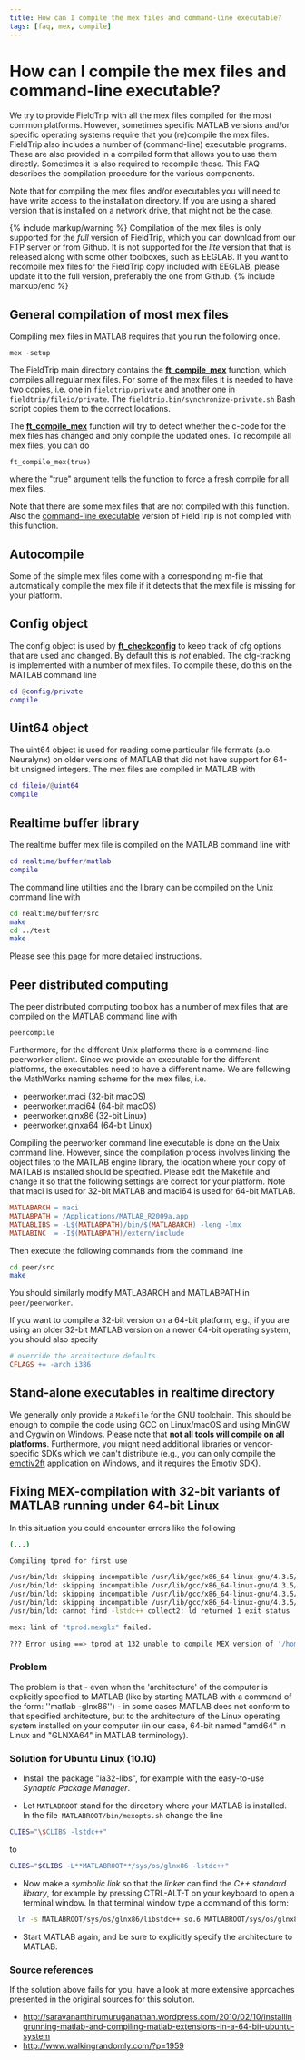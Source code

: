 ```yaml
---
title: How can I compile the mex files and command-line executable?
tags: [faq, mex, compile]
---
```


# How can I compile the mex files and command-line executable?

We try to provide FieldTrip with all the mex files compiled for the most common platforms. However, sometimes specific MATLAB versions and/or specific operating systems require that you (re)compile the mex files. FieldTrip also includes a number of (command-line) executable programs. These are also provided in a compiled form that allows you to use them directly. Sometimes it is also required to recompile those. This FAQ describes the compilation procedure for the various components.

Note that for compiling the mex files and/or executables you will need to have write access to the installation directory. If you are using a shared version that is installed on a network drive, that might not be the case.

{% include markup/warning %}
Compilation of the mex files is only supported for the *full* version of FieldTrip, which you can download from our FTP server or from Github. It is not supported for the *lite* version that that is released along with some other toolboxes, such as EEGLAB. If you want to recompile mex files for the FieldTrip copy included with EEGLAB, please update it to the full version, preferably the one from Github.
{% include markup/end %}

## General compilation of most mex files

Compiling mex files in MATLAB requires that you run the following once.

    mex -setup

The FieldTrip main directory contains the **[ft_compile_mex](/reference/ft_compile_mex)** function, which compiles all regular mex files. For some of the mex files it is needed to have two copies, i.e. one in `fieldtrip/private` and another one in `fieldtrip/fileio/private`. The `fieldtrip.bin/synchronize-private.sh` Bash script copies them to the correct locations.

The **[ft_compile_mex](/reference/ft_compile_mex)** function will try to detect whether the c-code for the mex files has changed and only compile the updated ones. To recompile all mex files, you can do

    ft_compile_mex(true)

where the "true" argument tells the function to force a fresh compile for all mex files.

Note that there are some mex files that are not compiled with this function. Also the [command-line executable](/faq/compiled) version of FieldTrip is not compiled with this function.

## Autocompile

Some of the simple mex files come with a corresponding m-file that automatically compile the mex file if it detects that the mex file is missing for your platform.

## Config object

The config object is used by **[ft_checkconfig](/reference/ft_checkconfig)** to keep track of cfg options that are used and changed. By default this is _not_ enabled. The cfg-tracking is implemented with a number of mex files. To compile these, do this on the MATLAB command line

```matlab
cd @config/private
compile
```

## Uint64 object

The uint64 object is used for reading some particular file formats (a.o. Neuralynx) on older versions of MATLAB that did not have support for 64-bit unsigned integers. The mex files are compiled in MATLAB with

```matlab
cd fileio/@uint64
compile
```

## Realtime buffer library

The realtime buffer mex file is compiled on the MATLAB command line with

```matlab
cd realtime/buffer/matlab
compile
```

The command line utilities and the library can be compiled on the Unix command line with

```bash
cd realtime/buffer/src
make
cd ../test
make
```

Please see [this page](/development/realtime/buffer#compiling_the_code) for more detailed instructions.

## Peer distributed computing

The peer distributed computing toolbox has a number of mex files that are compiled on the MATLAB command line with

    peercompile

Furthermore, for the different Unix platforms there is a command-line peerworker client. Since we provide an executable for the different platforms, the executables need to have a different name. We are following the MathWorks naming scheme for the mex files, i.e.

- peerworker.maci    (32-bit macOS)
- peerworker.maci64  (64-bit macOS)
- peerworker.glnx86  (32-bit Linux)
- peerworker.glnxa64 (64-bit Linux)

Compiling the peerworker command line executable is done on the Unix command line. However, since the compilation process involves linking the object files to the MATLAB engine library, the location where your copy of MATLAB is installed should be specified. Please edit the Makefile and change it so that the following settings are correct for your platform. Note that maci is used for 32-bit MATLAB and maci64 is used for 64-bit MATLAB.

```Makefile
MATLABARCH = maci
MATLABPATH = /Applications/MATLAB_R2009a.app
MATLABLIBS = -L$(MATLABPATH)/bin/$(MATLABARCH) -leng -lmx
MATLABINC  = -I$(MATLABPATH)/extern/include
```

Then execute the following commands from the command line

```bash
cd peer/src
make
```

You should similarly modify MATLABARCH and MATLABPATH in `peer/peerworker`.

If you want to compile a 32-bit version on a 64-bit platform, e.g., if you are using an older 32-bit MATLAB version on a newer 64-bit operating system, you should also specify

```Makefile
# override the architecture defaults
CFLAGS += -arch i386
```

## Stand-alone executables in realtime directory

We generally only provide a `Makefile` for the GNU toolchain. This should be enough to compile the code using GCC on Linux/macOS and using MinGW and Cygwin on Windows. Please note that **not all tools will compile on all platforms**. Furthermore, you might need additional libraries or vendor-specific SDKs which we can't distribute (e.g., you can only compile the [emotiv2ft](/development/realtime/emotiv) application on Windows, and it requires the Emotiv SDK).

## Fixing MEX-compilation with 32-bit variants of MATLAB running under 64-bit Linux

In this situation you could encounter errors like the following

```bash
(...)

Compiling tprod for first use

/usr/bin/ld: skipping incompatible /usr/lib/gcc/x86_64-linux-gnu/4.3.5/libstdc++.so when searching for -lstdc++
/usr/bin/ld: skipping incompatible /usr/lib/gcc/x86_64-linux-gnu/4.3.5/libstdc++.a when searching for -lstdc++
/usr/bin/ld: skipping incompatible /usr/lib/gcc/x86_64-linux-gnu/4.3.5/libstdc++.so when searching for -lstdc++
/usr/bin/ld: skipping incompatible /usr/lib/gcc/x86_64-linux-gnu/4.3.5/libstdc++.a when searching for -lstdc++
/usr/bin/ld: cannot find -lstdc++ collect2: ld returned 1 exit status

mex: link of "tprod.mexglx" failed.

??? Error using ==> tprod at 132 unable to compile MEX version of '/home/user/fieldtrip/multivariate/external/farquhar/tprod/tprod', please make sure your MEX compiler is set up correctly (try 'mex -setup').
```

### Problem

The problem is that - even when the 'architecture' of the computer is explicitly specified to MATLAB (like by starting MATLAB with a command of the form: ''matlab -glnx86'') - in some cases MATLAB does not conform to that specified architecture, but to the architecture of the Linux operating system installed on your computer (in our case, 64-bit named "amd64" in Linux and "GLNXA64" in MATLAB terminology).

### Solution for Ubuntu Linux (10.10)

- Install the package "ia32-libs", for example with the easy-to-use _Synaptic Package Manager_.

- Let `MATLABROOT` stand for the directory where your MATLAB is installed. In the file` MATLABROOT/bin/mexopts.sh` change the line

```bash
CLIBS="\$CLIBS -lstdc++"
```

to

```bash
CLIBS="$CLIBS -L**MATLABROOT**/sys/os/glnx86 -lstdc++"
```

- Now make a _symbolic link_ so that the _linker_ can find the _C++ standard library_, for example by pressing CTRL-ALT-T on your keyboard to open a terminal window. In that terminal window type a command of this form:

```bash
  ln -s MATLABROOT/sys/os/glnx86/libstdc++.so.6 MATLABROOT/sys/os/glnx86/libstdc++.so
```

- Start MATLAB again, and be sure to explicitly specify the architecture to MATLAB.

### Source references

If the solution above fails for you, have a look at more extensive approaches presented in the original sources for this solution.

- <http://saravananthirumuruganathan.wordpress.com/2010/02/10/installingrunning-matlab-and-compiling-matlab-extensions-in-a-64-bit-ubuntu-system>
- <http://www.walkingrandomly.com/?p=1959>
